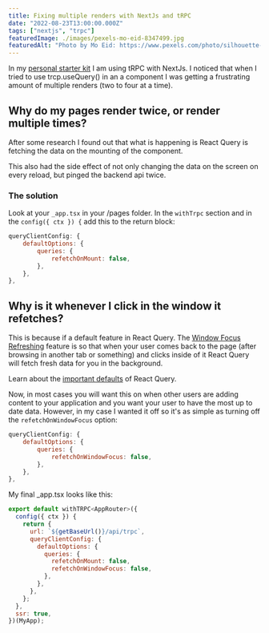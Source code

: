 ```yaml
---
title: Fixing multiple renders with NextJs and tRPC
date: "2022-08-23T13:00:00.000Z"
tags: ["nextjs", "trpc"]
featuredImage: ./images/pexels-mo-eid-8347499.jpg
featuredAlt: "Photo by Mo Eid: https://www.pexels.com/photo/silhouette-of-person-standing-near-a-doorway-with-bright-light-8347499/"
---
```


In my [personal starter kit](https://github.com/jelaniharris/JAH-Stack) I am using tRPC with NextJs. I noticed that when I tried to use trcp.useQuery() in an a component I was getting a frustrating amount of multiple renders (two to four at a time).

## Why do my pages render twice, or render multiple times?

After some research I found out that what is happening is React Query is fetching the data on the mounting of the component. 

This also had the side effect of not only changing the data on the screen on every reload, but pinged the backend api twice.

### The solution

Look at your ```_app.tsx``` in your /pages folder. In the ```withTrpc``` section and in the ```config({ ctx }) {``` add this to the return block:

```javascript
queryClientConfig: {
    defaultOptions: {
        queries: {
            refetchOnMount: false,
        },
    },
},
```

## Why is it whenever I click in the window it refetches?

This is because if a default feature in React Query. The [Window Focus Refreshing](https://tanstack.com/query/v4/docs/guides/window-focus-refetching) feature is so that when your user comes back to the page (after browsing in another tab or something) and clicks inside of it React Query will fetch fresh data for you in the background.

Learn about the [important defaults](https://tanstack.com/query/v4/docs/guides/important-defaults) of React Query.

Now, in most cases you will want this on when other users are adding content to your application and you want your user to have the most up to date data. However, in my case I wanted it off so it's as simple as turning off the ```refetchOnWindowFocus``` option:

```javascript
queryClientConfig: {
    defaultOptions: {
        queries: {
            refetchOnWindowFocus: false,
        },
    },
},
```

My final _app.tsx looks like this:
```javascript
export default withTRPC<AppRouter>({
  config({ ctx }) {
    return {
      url: `${getBaseUrl()}/api/trpc`,
      queryClientConfig: {
        defaultOptions: {
          queries: {
            refetchOnMount: false,
            refetchOnWindowFocus: false,
          },
        },
      },
    };
  },
  ssr: true,
})(MyApp);
```

